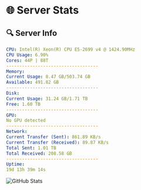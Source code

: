 # 🌐 Server Stats
## 🔍 Server Info
```yaml
CPU: Intel(R) Xeon(R) CPU E5-2699 v4 @ 1424.90MHz
CPU Usage: 6.90%
Cores: 44P | 88T
-----------------------------------
Memory:
Current Usage: 8.47 GB/503.74 GB
Available: 491.82 GB
-----------------------------------
Disk:
Current Usage: 31.24 GB/1.71 TB
Free: 1.60 TB
-----------------------------------
GPU:
No GPU detected
-----------------------------------
Network:
Current Transfer (Sent): 861.89 KB/s
Current Transfer (Received): 89.87 KB/s
Total Sent: 1.01 TB
Total Received: 208.58 GB
-----------------------------------
Uptime:
19d 13h 39m 14s
```
![GitHub Stats](https://img.shields.io/badge/Updated-2025-05-09_06:48:02-blue)
